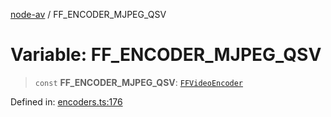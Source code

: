 [node-av](../globals.md) / FF\_ENCODER\_MJPEG\_QSV

# Variable: FF\_ENCODER\_MJPEG\_QSV

> `const` **FF\_ENCODER\_MJPEG\_QSV**: [`FFVideoEncoder`](../type-aliases/FFVideoEncoder.md)

Defined in: [encoders.ts:176](https://github.com/seydx/av/blob/f8631fc881b394300b1479f511d55cf1c370a87f/src/constants/encoders.ts#L176)
